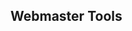  <!-- Breadcrumb Start -->
 <section class="breadcrumb-area">
         <div class="breadcrumb-shape"></div>
         <div class="container">
            <div class="row">
               <div class="col-lg-12">
                  <div class="breadcrumb-inn">
                     <div class="section-title wow fadeInUp" data-wow-duration="1s" data-wow-delay="0.3s">
                       <h2>Webmaster <span>Tools</span></h2>
                     </div>
                  </div>
               </div>
            </div>
         </div>
      </section>
      <!-- Breadcrumb End -->